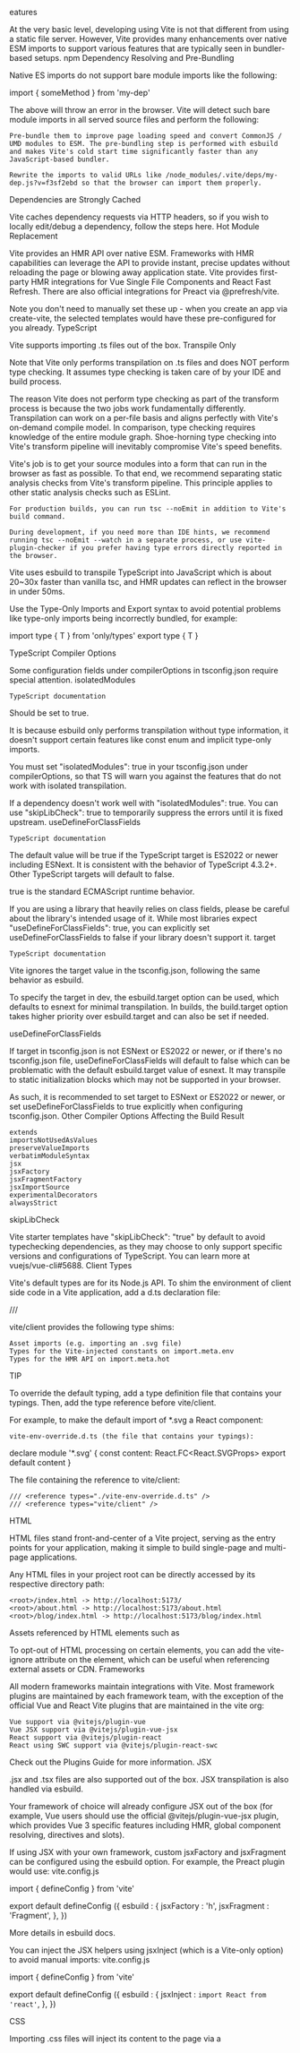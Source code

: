 eatures

At the very basic level, developing using Vite is not that different from using a static file server. However, Vite provides many enhancements over native ESM imports to support various features that are typically seen in bundler-based setups.
npm Dependency Resolving and Pre-Bundling

Native ES imports do not support bare module imports like the following:

import { someMethod } from 'my-dep'

The above will throw an error in the browser. Vite will detect such bare module imports in all served source files and perform the following:

    Pre-bundle them to improve page loading speed and convert CommonJS / UMD modules to ESM. The pre-bundling step is performed with esbuild and makes Vite's cold start time significantly faster than any JavaScript-based bundler.

    Rewrite the imports to valid URLs like /node_modules/.vite/deps/my-dep.js?v=f3sf2ebd so that the browser can import them properly.

Dependencies are Strongly Cached

Vite caches dependency requests via HTTP headers, so if you wish to locally edit/debug a dependency, follow the steps here.
Hot Module Replacement

Vite provides an HMR API over native ESM. Frameworks with HMR capabilities can leverage the API to provide instant, precise updates without reloading the page or blowing away application state. Vite provides first-party HMR integrations for Vue Single File Components and React Fast Refresh. There are also official integrations for Preact via @prefresh/vite.

Note you don't need to manually set these up - when you create an app via create-vite, the selected templates would have these pre-configured for you already.
TypeScript

Vite supports importing .ts files out of the box.
Transpile Only

Note that Vite only performs transpilation on .ts files and does NOT perform type checking. It assumes type checking is taken care of by your IDE and build process.

The reason Vite does not perform type checking as part of the transform process is because the two jobs work fundamentally differently. Transpilation can work on a per-file basis and aligns perfectly with Vite's on-demand compile model. In comparison, type checking requires knowledge of the entire module graph. Shoe-horning type checking into Vite's transform pipeline will inevitably compromise Vite's speed benefits.

Vite's job is to get your source modules into a form that can run in the browser as fast as possible. To that end, we recommend separating static analysis checks from Vite's transform pipeline. This principle applies to other static analysis checks such as ESLint.

    For production builds, you can run tsc --noEmit in addition to Vite's build command.

    During development, if you need more than IDE hints, we recommend running tsc --noEmit --watch in a separate process, or use vite-plugin-checker if you prefer having type errors directly reported in the browser.

Vite uses esbuild to transpile TypeScript into JavaScript which is about 20~30x faster than vanilla tsc, and HMR updates can reflect in the browser in under 50ms.

Use the Type-Only Imports and Export syntax to avoid potential problems like type-only imports being incorrectly bundled, for example:

import type { T } from 'only/types'
export type { T }

TypeScript Compiler Options

Some configuration fields under compilerOptions in tsconfig.json require special attention.
isolatedModules

    TypeScript documentation

Should be set to true.

It is because esbuild only performs transpilation without type information, it doesn't support certain features like const enum and implicit type-only imports.

You must set "isolatedModules": true in your tsconfig.json under compilerOptions, so that TS will warn you against the features that do not work with isolated transpilation.

If a dependency doesn't work well with "isolatedModules": true. You can use "skipLibCheck": true to temporarily suppress the errors until it is fixed upstream.
useDefineForClassFields

    TypeScript documentation

The default value will be true if the TypeScript target is ES2022 or newer including ESNext. It is consistent with the behavior of TypeScript 4.3.2+. Other TypeScript targets will default to false.

true is the standard ECMAScript runtime behavior.

If you are using a library that heavily relies on class fields, please be careful about the library's intended usage of it. While most libraries expect "useDefineForClassFields": true, you can explicitly set useDefineForClassFields to false if your library doesn't support it.
target

    TypeScript documentation

Vite ignores the target value in the tsconfig.json, following the same behavior as esbuild.

To specify the target in dev, the esbuild.target option can be used, which defaults to esnext for minimal transpilation. In builds, the build.target option takes higher priority over esbuild.target and can also be set if needed.

useDefineForClassFields

If target in tsconfig.json is not ESNext or ES2022 or newer, or if there's no tsconfig.json file, useDefineForClassFields will default to false which can be problematic with the default esbuild.target value of esnext. It may transpile to static initialization blocks which may not be supported in your browser.

As such, it is recommended to set target to ESNext or ES2022 or newer, or set useDefineForClassFields to true explicitly when configuring tsconfig.json.
Other Compiler Options Affecting the Build Result

    extends
    importsNotUsedAsValues
    preserveValueImports
    verbatimModuleSyntax
    jsx
    jsxFactory
    jsxFragmentFactory
    jsxImportSource
    experimentalDecorators
    alwaysStrict

skipLibCheck

Vite starter templates have "skipLibCheck": "true" by default to avoid typechecking dependencies, as they may choose to only support specific versions and configurations of TypeScript. You can learn more at vuejs/vue-cli#5688.
Client Types

Vite's default types are for its Node.js API. To shim the environment of client side code in a Vite application, add a d.ts declaration file:

/// <reference types="vite/client" />

vite/client provides the following type shims:

    Asset imports (e.g. importing an .svg file)
    Types for the Vite-injected constants on import.meta.env
    Types for the HMR API on import.meta.hot

TIP

To override the default typing, add a type definition file that contains your typings. Then, add the type reference before vite/client.

For example, to make the default import of *.svg a React component:

    vite-env-override.d.ts (the file that contains your typings):

declare module '*.svg' {
  const content: React.FC<React.SVGProps<SVGElement>>
  export default content
}

The file containing the reference to vite/client:

    /// <reference types="./vite-env-override.d.ts" />
    /// <reference types="vite/client" />

HTML

HTML files stand front-and-center of a Vite project, serving as the entry points for your application, making it simple to build single-page and multi-page applications.

Any HTML files in your project root can be directly accessed by its respective directory path:

    <root>/index.html -> http://localhost:5173/
    <root>/about.html -> http://localhost:5173/about.html
    <root>/blog/index.html -> http://localhost:5173/blog/index.html

Assets referenced by HTML elements such as <script type="module" src> and <link href> are processed and bundled as part of the app. The full list of supported elements are as below:

    <audio src>
    <embed src>
    <img src> and <img srcset>
    <image src>
    <input src>
    <link href> and <link imagesrcset>
    <object data>
    <script type="module" src>
    <source src> and <source srcset>
    <track src>
    <use href> and <use xlink:href>
    <video src> and <video poster>
    <meta content>
        Only if name attribute matches msapplication-tileimage, msapplication-square70x70logo, msapplication-square150x150logo, msapplication-wide310x150logo, msapplication-square310x310logo, msapplication-config, or twitter:image
        Or only if property attribute matches og:image, og:image:url, og:image:secure_url, og:audio, og:audio:secure_url, og:video, or og:video:secure_url

<!doctype html>
<html>
  <head>
    <link rel="icon" href="/favicon.ico" />
    <link rel="stylesheet" href="/src/styles.css" />
  </head>
  <body>
    <img src="/src/images/logo.svg" alt="logo" />
    <script type="module" src="/src/main.js"></script>
  </body>
</html>

To opt-out of HTML processing on certain elements, you can add the vite-ignore attribute on the element, which can be useful when referencing external assets or CDN.
Frameworks

All modern frameworks maintain integrations with Vite. Most framework plugins are maintained by each framework team, with the exception of the official Vue and React Vite plugins that are maintained in the vite org:

    Vue support via @vitejs/plugin-vue
    Vue JSX support via @vitejs/plugin-vue-jsx
    React support via @vitejs/plugin-react
    React using SWC support via @vitejs/plugin-react-swc

Check out the Plugins Guide for more information.
JSX

.jsx and .tsx files are also supported out of the box. JSX transpilation is also handled via esbuild.

Your framework of choice will already configure JSX out of the box (for example, Vue users should use the official @vitejs/plugin-vue-jsx plugin, which provides Vue 3 specific features including HMR, global component resolving, directives and slots).

If using JSX with your own framework, custom jsxFactory and jsxFragment can be configured using the esbuild option. For example, the Preact plugin would use:
vite.config.js

import { defineConfig
 } from 'vite'

export default defineConfig
({
  esbuild
: {
    jsxFactory
: 'h',
    jsxFragment
: 'Fragment',
  },
})

More details in esbuild docs.

You can inject the JSX helpers using jsxInject (which is a Vite-only option) to avoid manual imports:
vite.config.js

import { defineConfig
 } from 'vite'

export default defineConfig
({
  esbuild
: {
    jsxInject
: `import React from 'react'`,
  },
})

CSS

Importing .css files will inject its content to the page via a <style> tag with HMR support.
@import Inlining and Rebasing

Vite is pre-configured to support CSS @import inlining via postcss-import. Vite aliases are also respected for CSS @import. In addition, all CSS url() references, even if the imported files are in different directories, are always automatically rebased to ensure correctness.

@import aliases and URL rebasing are also supported for Sass and Less files (see CSS Pre-processors).
PostCSS

If the project contains valid PostCSS config (any format supported by postcss-load-config, e.g. postcss.config.js), it will be automatically applied to all imported CSS.

Note that CSS minification will run after PostCSS and will use build.cssTarget option.
CSS Modules

Any CSS file ending with .module.css is considered a CSS modules file. Importing such a file will return the corresponding module object:
example.module.css

.red {
  color: red;
}

import classes
 from './example.module.css'
document
.getElementById
('foo').className
 = classes
.red

CSS modules behavior can be configured via the css.modules option.

If css.modules.localsConvention is set to enable camelCase locals (e.g. localsConvention: 'camelCaseOnly'), you can also use named imports:

// .apply-color -> applyColor
import { applyColor
 } from './example.module.css'
document
.getElementById
('foo').className
 = applyColor

CSS Pre-processors

Because Vite targets modern browsers only, it is recommended to use native CSS variables with PostCSS plugins that implement CSSWG drafts (e.g. postcss-nesting) and author plain, future-standards-compliant CSS.

That said, Vite does provide built-in support for .scss, .sass, .less, .styl and .stylus files. There is no need to install Vite-specific plugins for them, but the corresponding pre-processor itself must be installed:

# .scss and .sass
npm add -D sass-embedded # or sass

# .less
npm add -D less

# .styl and .stylus
npm add -D stylus

If using Vue single file components, this also automatically enables <style lang="sass"> et al.

Vite improves @import resolving for Sass and Less so that Vite aliases are also respected. In addition, relative url() references inside imported Sass/Less files that are in different directories from the root file are also automatically rebased to ensure correctness.

@import alias and url rebasing are not supported for Stylus due to its API constraints.

You can also use CSS modules combined with pre-processors by prepending .module to the file extension, for example style.module.scss.
Disabling CSS injection into the page

The automatic injection of CSS contents can be turned off via the ?inline query parameter. In this case, the processed CSS string is returned as the module's default export as usual, but the styles aren't injected to the page.

import './foo.css' // will be injected into the page
import otherStyles
 from './bar.css?inline' // will not be injected

NOTE

Default and named imports from CSS files (e.g import style from './foo.css') are removed since Vite 5. Use the ?inline query instead.
Lightning CSS

Starting from Vite 4.4, there is experimental support for Lightning CSS. You can opt into it by adding css.transformer: 'lightningcss' to your config file and install the optional lightningcss dependency:

npm add -D lightningcss

If enabled, CSS files will be processed by Lightning CSS instead of PostCSS. To configure it, you can pass Lightning CSS options to the css.lightningcss config option.

To configure CSS Modules, you'll use css.lightningcss.cssModules instead of css.modules (which configures the way PostCSS handles CSS modules).

By default, Vite uses esbuild to minify CSS. Lightning CSS can also be used as the CSS minifier with build.cssMinify: 'lightningcss'.
Static Assets

Importing a static asset will return the resolved public URL when it is served:

import imgUrl
 from './img.png'
document
.getElementById
('hero-img').src = imgUrl

Special queries can modify how assets are loaded:

// Explicitly load assets as URL
import assetAsURL
 from './asset.js?url'

// Load assets as strings
import assetAsString
 from './shader.glsl?raw'

// Load Web Workers
import Worker
 from './worker.js?worker'

// Web Workers inlined as base64 strings at build time
import InlineWorker
 from './worker.js?worker&inline'

More details in Static Asset Handling.
JSON

JSON files can be directly imported - named imports are also supported:

// import the entire object
import json
 from './example.json'
// import a root field as named exports - helps with tree-shaking!
import { field
 } from './example.json'

Glob Import

Vite supports importing multiple modules from the file system via the special import.meta.glob function:

const modules
 = import.meta.glob
('./dir/*.js')

The above will be transformed into the following:

// code produced by vite
const modules = {
  './dir/bar.js': () => import('./dir/bar.js'),
  './dir/foo.js': () => import('./dir/foo.js'),
}

You can then iterate over the keys of the modules object to access the corresponding modules:

for (const path in modules) {
  modules[path]().then((mod) => {
    console.log(path, mod)
  })
}

Matched files are by default lazy-loaded via dynamic import and will be split into separate chunks during build. If you'd rather import all the modules directly (e.g. relying on side-effects in these modules to be applied first), you can pass { eager: true } as the second argument:

const modules
 = import.meta.glob
('./dir/*.js', { eager
: true })

The above will be transformed into the following:

// code produced by vite
import * as __vite_glob_0_0 from './dir/bar.js'
import * as __vite_glob_0_1 from './dir/foo.js'
const modules = {
  './dir/bar.js': __vite_glob_0_0,
  './dir/foo.js': __vite_glob_0_1,
}

Multiple Patterns

The first argument can be an array of globs, for example

const modules
 = import.meta.glob
(['./dir/*.js', './another/*.js'])

Negative Patterns

Negative glob patterns are also supported (prefixed with !). To ignore some files from the result, you can add exclude glob patterns to the first argument:

const modules
 = import.meta.glob
(['./dir/*.js', '!**/bar.js'])

// code produced by vite
const modules = {
  './dir/foo.js': () => import('./dir/foo.js'),
}

Named Imports

It's possible to only import parts of the modules with the import options.

const modules
 = import.meta.glob
('./dir/*.js', { import
: 'setup' })

// code produced by vite
const modules = {
  './dir/bar.js': () => import('./dir/bar.js').then((m) => m.setup),
  './dir/foo.js': () => import('./dir/foo.js').then((m) => m.setup),
}

When combined with eager it's even possible to have tree-shaking enabled for those modules.

const modules
 = import.meta.glob
('./dir/*.js', {
  import
: 'setup',
  eager
: true,
})

// code produced by vite:
import { setup as __vite_glob_0_0 } from './dir/bar.js'
import { setup as __vite_glob_0_1 } from './dir/foo.js'
const modules = {
  './dir/bar.js': __vite_glob_0_0,
  './dir/foo.js': __vite_glob_0_1,
}

Set import to default to import the default export.

const modules
 = import.meta.glob
('./dir/*.js', {
  import
: 'default',
  eager
: true,
})

// code produced by vite:
import { default as __vite_glob_0_0 } from './dir/bar.js'
import { default as __vite_glob_0_1 } from './dir/foo.js'
const modules = {
  './dir/bar.js': __vite_glob_0_0,
  './dir/foo.js': __vite_glob_0_1,
}

Custom Queries

You can also use the query option to provide queries to imports, for example, to import assets as a string or as a url:

const moduleStrings
 = import.meta.glob
('./dir/*.svg', {
  query
: '?raw',
  import
: 'default',
})
const moduleUrls
 = import.meta.glob
('./dir/*.svg', {
  query
: '?url',
  import
: 'default',
})

// code produced by vite:
const moduleStrings = {
  './dir/bar.svg': () => import('./dir/bar.svg?raw').then((m) => m['default']),
  './dir/foo.svg': () => import('./dir/foo.svg?raw').then((m) => m['default']),
}
const moduleUrls = {
  './dir/bar.svg': () => import('./dir/bar.svg?url').then((m) => m['default']),
  './dir/foo.svg': () => import('./dir/foo.svg?url').then((m) => m['default']),
}

You can also provide custom queries for other plugins to consume:

const modules
 = import.meta.glob
('./dir/*.js', {
  query
: { foo
: 'bar', bar
: true },
})

Glob Import Caveats

Note that:

    This is a Vite-only feature and is not a web or ES standard.
    The glob patterns are treated like import specifiers: they must be either relative (start with ./) or absolute (start with /, resolved relative to project root) or an alias path (see resolve.alias option).
    The glob matching is done via tinyglobby.
    You should also be aware that all the arguments in the import.meta.glob must be passed as literals. You can NOT use variables or expressions in them.

Dynamic Import

Similar to glob import, Vite also supports dynamic import with variables.

const module = await import(`./dir/${file}.js`)

Note that variables only represent file names one level deep. If file is 'foo/bar', the import would fail. For more advanced usage, you can use the glob import feature.
WebAssembly

Pre-compiled .wasm files can be imported with ?init. The default export will be an initialization function that returns a Promise of the WebAssembly.Instance:

import init
 from './example.wasm?init'

init
().then
((instance
) => {
  instance
.exports
.test
()
})

The init function can also take an importObject which is passed along to WebAssembly.instantiate as its second argument:

init
({
  imports
: {
    someFunc
: () => {
      /* ... */
    },
  },
}).then
(() => {
  /* ... */
})

In the production build, .wasm files smaller than assetInlineLimit will be inlined as base64 strings. Otherwise, they will be treated as a static asset and fetched on-demand.

NOTE

ES Module Integration Proposal for WebAssembly is not currently supported. Use vite-plugin-wasm or other community plugins to handle this.
Accessing the WebAssembly Module

If you need access to the Module object, e.g. to instantiate it multiple times, use an explicit URL import to resolve the asset, and then perform the instantiation:

import wasmUrl
 from 'foo.wasm?url'

const main
 = async () => {
  const responsePromise
 = fetch
(wasmUrl
)
  const { module
, instance
 } =
    await WebAssembly.instantiateStreaming
(responsePromise
)
  /* ... */
}

main
()

Fetching the module in Node.js

In SSR, the fetch() happening as part of the ?init import, may fail with TypeError: Invalid URL. See the issue Support wasm in SSR.

Here is an alternative, assuming the project base is the current directory:

import wasmUrl
 from 'foo.wasm?url'
import { readFile
 } from 'node:fs/promises'

const main
 = async () => {
  const resolvedUrl
 = (await import('./test/boot.test.wasm?url')).default

  const buffer
 = await readFile
('.' + resolvedUrl
)
  const { instance
 } = await WebAssembly.instantiate
(buffer
, {
    /* ... */
  })
  /* ... */
}

main
()

Web Workers
Import with Constructors

A web worker script can be imported using new Worker() and new SharedWorker(). Compared to the worker suffixes, this syntax leans closer to the standards and is the recommended way to create workers.

const worker = new Worker(new URL('./worker.js', import.meta.url))

The worker constructor also accepts options, which can be used to create "module" workers:

const worker = new Worker(new URL('./worker.js', import.meta.url), {
  type: 'module',
})

The worker detection will only work if the new URL() constructor is used directly inside the new Worker() declaration. Additionally, all options parameters must be static values (i.e. string literals).
Import with Query Suffixes

A web worker script can be directly imported by appending ?worker or ?sharedworker to the import request. The default export will be a custom worker constructor:

import MyWorker
 from './worker?worker'

const worker
 = new MyWorker
()

The worker script can also use ESM import statements instead of importScripts(). Note: During development this relies on browser native support, but for the production build it is compiled away.

By default, the worker script will be emitted as a separate chunk in the production build. If you wish to inline the worker as base64 strings, add the inline query:

import MyWorker
 from './worker?worker&inline'

If you wish to retrieve the worker as a URL, add the url query:

import MyWorker
 from './worker?worker&url'

See Worker Options for details on configuring the bundling of all workers.
Content Security Policy (CSP)

To deploy CSP, certain directives or configs must be set due to Vite's internals.
'nonce-{RANDOM}'

When html.cspNonce is set, Vite adds a nonce attribute with the specified value to any <script> and <style> tags, as well as <link> tags for stylesheets and module preloading. Additionally, when this option is set, Vite will inject a meta tag (<meta property="csp-nonce" nonce="PLACEHOLDER" />).

The nonce value of a meta tag with property="csp-nonce" will be used by Vite whenever necessary during both dev and after build.

WARNING

Ensure that you replace the placeholder with a unique value for each request. This is important to prevent bypassing a resource's policy, which can otherwise be easily done.
data:

By default, during build, Vite inlines small assets as data URIs. Allowing data: for related directives (e.g. img-src, font-src), or, disabling it by setting build.assetsInlineLimit: 0 is necessary.

WARNING

Do not allow data: for script-src. It will allow injection of arbitrary scripts.
Build Optimizations

    Features listed below are automatically applied as part of the build process and there is no need for explicit configuration unless you want to disable them.

CSS Code Splitting

Vite automatically extracts the CSS used by modules in an async chunk and generates a separate file for it. The CSS file is automatically loaded via a <link> tag when the associated async chunk is loaded, and the async chunk is guaranteed to only be evaluated after the CSS is loaded to avoid FOUC.

If you'd rather have all the CSS extracted into a single file, you can disable CSS code splitting by setting build.cssCodeSplit to false.
Preload Directives Generation

Vite automatically generates <link rel="modulepreload"> directives for entry chunks and their direct imports in the built HTML.
Async Chunk Loading Optimization

In real world applications, Rollup often generates "common" chunks - code that is shared between two or more other chunks. Combined with dynamic imports, it is quite common to have the following scenario:
Entry async chunk A common chunk C async chunk B dynamic import direct import

In the non-optimized scenarios, when async chunk A is imported, the browser will have to request and parse A before it can figure out that it also needs the common chunk C. This results in an extra network roundtrip:

Entry ---> A ---> C

Vite automatically rewrites code-split dynamic import calls with a preload step so that when A is requested, C is fetched in parallel:

Entry ---> (A + C)

It is possible for C to have further imports, which will result in even more roundtrips in the un-optimized scenario. Vite's optimization will trace all the direct imports to completely eliminate the roundtrips regardless of import depth.